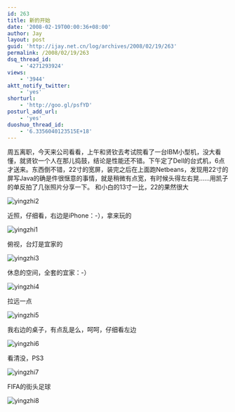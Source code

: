 ```yaml
---
id: 263
title: 新的开始
date: '2008-02-19T00:00:36+08:00'
author: Jay
layout: post
guid: 'http://ijay.net.cn/log/archives/2008/02/19/263'
permalink: /2008/02/19/263
dsq_thread_id:
    - '4271293924'
views:
    - '3944'
aktt_notify_twitter:
    - 'yes'
shorturl:
    - 'http://goo.gl/psfYD'
posturl_add_url:
    - 'yes'
duoshuo_thread_id:
    - '6.3356040123515E+18'
---
```


周五离职，今天来公司看看，上午和贤钦去考试院看了一台IBM小型机，没大看懂，就贤钦一个人在那儿捣鼓，结论是性能还不错。下午定了Dell的台式机，6点才送来。东西倒不错，22寸的宽屏，装完之后在上面跑Netbeans，发现用22寸的屏写Java的确是件很惬意的事情，就是稍微有点宽，有时候头得左右晃……用凯子的单反拍了几张照片分享一下。 和小白的13寸一比，22的果然很大

<img src="http://www.jayxu.com/log/wp-content/uploads/2008/02/dsc09863.JPG" alt="yingzhi2" />

近照，仔细看，右边是iPhone：-），拿来玩的

<img src="http://www.jayxu.com/log/wp-content/uploads/2008/02/dsc09862.JPG" alt="yingzhi1" />

俯视，台灯是宜家的

<img src="http://www.jayxu.com/log/wp-content/uploads/2008/02/dsc09864.JPG" alt="yingzhi3" />

休息的空间，全套的宜家：-）

<img src="http://www.jayxu.com/log/wp-content/uploads/2008/02/dsc09865.JPG" alt="yingzhi4" />

拉远一点

<img src="http://www.jayxu.com/log/wp-content/uploads/2008/02/dsc09866.JPG" alt="yingzhi5" />

我右边的桌子，有点乱是么，呵呵，仔细看左边

<img src="http://www.jayxu.com/log/wp-content/uploads/2008/02/dsc09867.JPG" alt="yingzhi6" />

看清没，PS3

<img src="http://www.jayxu.com/log/wp-content/uploads/2008/02/dsc09868.JPG" alt="yingzhi7" />

FIFA的街头足球

<img src="http://www.jayxu.com/log/wp-content/uploads/2008/02/dsc09869.JPG" alt="yingzhi8" />